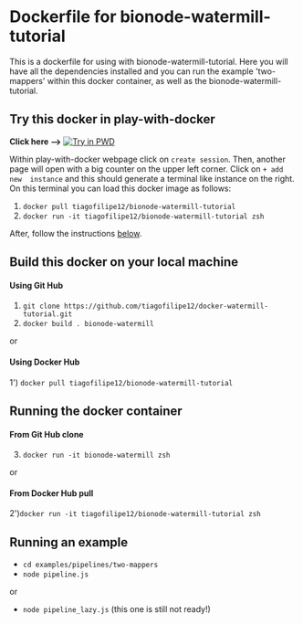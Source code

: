 # Dockerfile for bionode-watermill-tutorial

This is a dockerfile for using with bionode-watermill-tutorial. Here you will
 have all the dependencies installed and you can run the example 'two-mappers' 
 within this docker container, as well as the bionode-watermill-tutorial.

## Try this docker in play-with-docker

**Click here -->** 
[![Try in PWD](https://cdn.rawgit.com/play-with-docker/stacks/cff22438/assets/images/button.png)](http://labs.play-with-docker.com/)

Within play-with-docker webpage click on `create session`. Then, another page
 will open with a big counter on the upper left corner. Click on `+ add new 
 instance` and this should generate a terminal like instance on the right. On
  this terminal you can load this docker image as follows:

1) `docker pull tiagofilipe12/bionode-watermill-tutorial`
2) `docker run -it tiagofilipe12/bionode-watermill-tutorial zsh`

After, follow the instructions [below](#Running-an-example).
 
## Build this docker on your local machine

#### Using Git Hub

1) `git clone https://github.com/tiagofilipe12/docker-watermill-tutorial.git`
2) `docker build . bionode-watermill`

or

#### Using Docker Hub

1') `docker pull tiagofilipe12/bionode-watermill-tutorial`

## Running the docker container

#### From Git Hub clone
3) `docker run -it bionode-watermill zsh`

or

#### From Docker Hub pull

2')`docker run -it tiagofilipe12/bionode-watermill-tutorial zsh`

## Running an example
* `cd examples/pipelines/two-mappers`
* `node pipeline.js`

or
* `node pipeline_lazy.js` (this one is still not ready!)